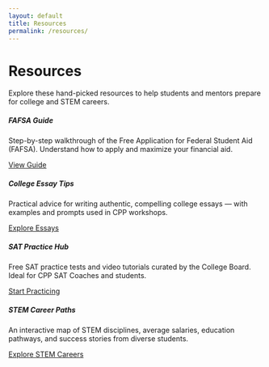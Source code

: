 ```yaml
---
layout: default
title: Resources
permalink: /resources/
---
```


# Resources

Explore these hand-picked resources to help students and mentors prepare for college and STEM careers.

<div class="row row-cols-1 row-cols-md-2 row-cols-lg-3 g-4 mt-3">

<div class="col">
  <div class="card h-100 shadow-sm">
    <div class="card-body">
      <h5 class="card-title">FAFSA Guide</h5>
      <p class="card-text">Step-by-step walkthrough of the Free Application for Federal Student Aid (FAFSA). Understand how to apply and maximize your financial aid.</p>
      <a href="https://studentaid.gov/h/apply-for-aid/fafsa" class="btn btn-outline-primary" target="_blank">View Guide</a>
    </div>
  </div>
</div>

<div class="col">
  <div class="card h-100 shadow-sm">
    <div class="card-body">
      <h5 class="card-title">College Essay Tips</h5>
      <p class="card-text">Practical advice for writing authentic, compelling college essays — with examples and prompts used in CPP workshops.</p>
      <a href="https://www.collegeessayguy.com/blog/college-essay-examples" class="btn btn-outline-primary" target="_blank">Explore Essays</a>
    </div>
  </div>
</div>

<div class="col">
  <div class="card h-100 shadow-sm">
    <div class="card-body">
      <h5 class="card-title">SAT Practice Hub</h5>
      <p class="card-text">Free SAT practice tests and video tutorials curated by the College Board. Ideal for CPP SAT Coaches and students.</p>
      <a href="https://satsuite.collegeboard.org/sat/practice-preparation" class="btn btn-outline-primary" target="_blank">Start Practicing</a>
    </div>
  </div>
</div>

<div class="col">
  <div class="card h-100 shadow-sm">
    <div class="card-body">
      <h5 class="card-title">STEM Career Paths</h5>
      <p class="card-text">An interactive map of STEM disciplines, average salaries, education pathways, and success stories from diverse students.</p>
      <a href="https://www.bls.gov/ooh/architecture-and-engineering/home.htm" class="btn btn-outline-primary" target="_blank">Explore STEM Careers</a>
    </div>
  </div>
</div>

</div>
